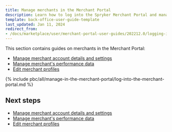 ```yaml
---
title: Manage merchants in the Merchant Portal
description: Learn how to log into the Spryker Merchant Portal and manage merchants configured within your Spryker Marketplace Project.
template: back-office-user-guide-template
last_updated: Jan 11, 2024
redirect_from:
- /docs/marketplace/user/merchant-portal-user-guides/202212.0/logging-in-to-the-merchant-portal.html
---
```


This section contains guides on merchants in the Merchant Portal:


- [Manage merchant account details and settings](/docs/pbc/all/merchant-management/{{page.version}}/marketplace/manage-in-the-merchant-portal/manage-merchant-account-details-and-settings.html)
- [Manage merchant's performance data](/docs/pbc/all/merchant-management/{{page.version}}/marketplace/manage-in-the-merchant-portal/manage-merchants-performance-data.html)
- [Edit merchant profiles](/docs/pbc/all/merchant-management/{{page.version}}/marketplace/manage-in-the-merchant-portal/edit-merchant-profiles.html)


{% include pbc/all/manage-in-the-merchant-portal/log-into-the-merchant-portal.md %} <!-- To edit, see /_includes/pbc/all/manage-in-the-merchant-portal/log-into-the-merchant-portal.md -->



## Next steps

- [Manage merchant account details and settings](/docs/pbc/all/merchant-management/{{page.version}}/marketplace/manage-in-the-merchant-portal/manage-merchant-account-details-and-settings.html)
- [Manage merchant's performance data](/docs/pbc/all/merchant-management/{{page.version}}/marketplace/manage-in-the-merchant-portal/manage-merchants-performance-data.html)
- [Edit merchant profiles](/docs/pbc/all/merchant-management/{{page.version}}/marketplace/manage-in-the-merchant-portal/edit-merchant-profiles.html)
